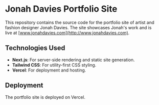 # Jonah Davies Portfolio Site

This repository contains the source code for the portfolio site of artist and fashion designer Jonah Davies. The site showcases Jonah's work and is live at [www.jonahdavies.com](http://www.jonahdavies.com).

## Technologies Used

- **Next.js**: For server-side rendering and static site generation.
- **Tailwind CSS**: For utility-first CSS styling.
- **Vercel**: For deployment and hosting.

## Deployment

The portfolio site is deployed on Vercel.
